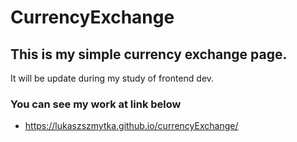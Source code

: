 # CurrencyExchange
## This is my simple currency exchange page.
It will be update during my study of frontend dev.
### You can see my work at link below
- https://lukaszszmytka.github.io/currencyExchange/
